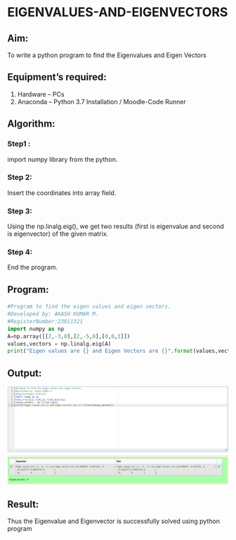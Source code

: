 # EIGENVALUES-AND-EIGENVECTORS
## Aim:
To write a python program to find the Eigenvalues and Eigen Vectors
## Equipment’s required:
1. 	Hardware – PCs
2. 	Anaconda – Python 3.7 Installation / Moodle-Code Runner
## Algorithm:
### Step1 : 
import numpy library from the python. 
### Step 2: 
Insert the coordinates into array field.
### Step 3: 
Using the np.linalg.eig(),  we get two results (first is eigenvalue and second is eigenvector) of the given matrix.
### Step 4: 
End the program.

## Program:
```python
#Program to find the eigen values and eigen vectors.
#Developed by: AKASH KUMAR M.
#RegisterNumber:23011321
import numpy as np
A=np.array([[2,-3,0],[2,-5,0],[0,0,3]])
values,vectors = np.linalg.eig(A)
print("Eigen values are {} and Eigen Vectors are {}".format(values,vectors))
```

## Output:
![output](./eigenvectorsoutput.png)
## Result:
Thus the Eigenvalue and Eigenvector is successfully solved using python program
